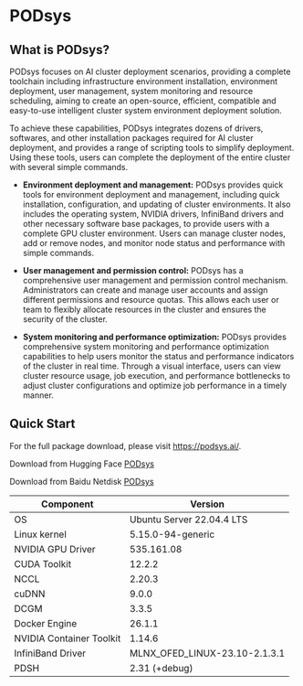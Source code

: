 # PODsys
## What is PODsys?


PODsys focuses on AI cluster deployment scenarios, providing a complete toolchain including
        infrastructure environment installation, environment deployment, user management, system
        monitoring and resource scheduling, aiming to create an open-source, efficient, compatible and
        easy-to-use intelligent cluster system environment deployment solution.

To achieve these capabilities, PODsys integrates dozens of drivers, softwares, and other
        installation packages required for AI cluster deployment, and provides a range of scripting
        tools to simplify deployment. Using these tools, users can complete the deployment of the entire
        cluster with several simple commands.

- **Environment deployment and management:** PODsys provides quick tools for environment deployment
          and management, including quick installation, configuration, and updating of cluster environments.
          It also includes the operating system, NVIDIA drivers, InfiniBand drivers and other necessary
          software base packages, to provide users with a complete GPU cluster environment. Users can
          manage cluster nodes, add or remove nodes, and monitor node status and performance with simple commands.

- **User management and permission control:** PODsys has a comprehensive user management and permission
          control mechanism. Administrators can create and manage user accounts and assign different permissions
          and resource quotas. This allows each user or team to flexibly allocate resources in the cluster
          and ensures the security of the cluster.

- **System monitoring and performance optimization:** PODsys provides comprehensive system monitoring
          and performance optimization capabilities to help users monitor the status and performance indicators
          of the cluster in real time. Through a visual interface, users can view cluster resource usage,
          job execution, and performance bottlenecks to adjust cluster configurations and optimize job
          performance in a timely manner.

## Quick Start

For the full package download, please visit https://podsys.ai/.

Download from Hugging Face [PODsys](https://huggingface.co/podsysai/PODsys/tree/main)

Download from Baidu Netdisk [PODsys](https://pan.baidu.com/s/1YlisXhSGGWVZv-vexuFGxg?pwd=0zq9)

| Component               | Version                 |
|------------------------|---------------------|
| OS                               | Ubuntu Server 22.04.4 LTS     |
| Linux kernel              | 5.15.0-94-generic            |
| NVIDIA GPU Driver  | 535.161.08                       |
| CUDA Toolkit             | 12.2.2                              |
| NCCL                          | 2.20.3                             |
| cuDNN                       | 9.0.0                                |
| DCGM                        | 3.3.5                                 |
| Docker Engine          | 26.1.1                               |
| NVIDIA Container Toolkit | 1.14.6                           |
| InfiniBand Driver       | MLNX_OFED_LINUX-23.10-2.1.3.1 |
| PDSH                        | 2.31 (+debug)                   |
